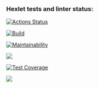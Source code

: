 ### Hexlet tests and linter status:
[![Actions Status](https://github.com/Jeddsenn/java-project-lvl2/workflows/hexlet-check/badge.svg)](https://github.com/Jeddsenn/java-project-lvl2/actions)

[![Build](https://github.com/Jeddsenn/java-project-lvl2/actions/workflows/makefile.yml/badge.svg)](https://github.com/Jeddsenn/java-project-lvl2/actions/workflows/makefile.yml)

[![Maintainability](https://api.codeclimate.com/v1/badges/303e1fa783dd4def811b/maintainability)](https://codeclimate.com/github/Jeddsenn/java-project-lvl2/maintainability)

<a href="https://codeclimate.com/github/Jeddsenn/java-project-lvl2/maintainability"><img src="https://api.codeclimate.com/v1/badges/303e1fa783dd4def811b/maintainability" /></a>

[![Test Coverage](https://api.codeclimate.com/v1/badges/303e1fa783dd4def811b/test_coverage)](https://codeclimate.com/github/Jeddsenn/java-project-lvl2/test_coverage)

<a href="https://codeclimate.com/github/Jeddsenn/java-project-lvl2/test_coverage"><img src="https://api.codeclimate.com/v1/badges/303e1fa783dd4def811b/test_coverage" /></a>